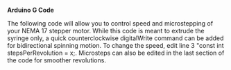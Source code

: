 
**Arduino G Code**

The following code will allow you to control speed and microstepping of your NEMA 17 stepper motor. While this code is meant to extrude the syringe only, a quick counterclockwise digitalWrite command can be added for bidirectional spinning motion. To change the speed, edit line 3 "const int stepsPerRevolution = x;. Microsteps can also be edited in the last section of the code for smoother revolutions.

